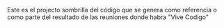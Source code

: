 Este es el projecto sombrilla del código que se genera como referencia o como parte del resultado de las reuniones donde habra "Vive Codigo"